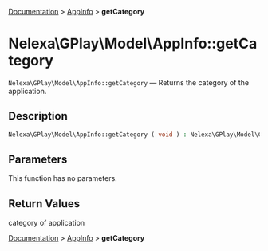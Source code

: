 [Documentation](../../README.md) > [AppInfo](README.md) > **getCategory**

# Nelexa\GPlay\Model\AppInfo::getCategory
`Nelexa\GPlay\Model\AppInfo::getCategory` — Returns the category of the application.

## Description
```php
Nelexa\GPlay\Model\AppInfo::getCategory ( void ) : Nelexa\GPlay\Model\Category
```

## Parameters
This function has no parameters.

## Return Values
category of application

[Documentation](../../README.md) > [AppInfo](README.md) > **getCategory**
